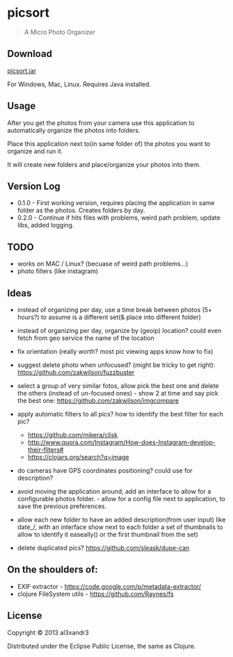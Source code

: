 
# picsort

> A Micro Photo Organizer

## Download

[picsort.jar](https://dl.dropboxusercontent.com/u/8118736/picsort/picsort.jar)

For Windows, Mac, Linux. Requires Java installed.

## Usage

After you get the photos from your camera use this application to automatically organize the photos into folders.

Place this application next to(in same folder of) the photos you want to organize and run it.

It will create new folders and place/organize your photos into them.

## Version Log

- 0.1.0 - First working version, requires placing the application in same folder as the photos. Creates folders by day.
- 0.2.0 - Continue if hits files with problems, weird path problem, update libs, added logging.

## TODO

  - works on MAC / Linux? (becuase of weird path problems...)
  - photo filters (like instagram)

## Ideas

  - instead of organizing per day, use a time break between photos (5+ hours?) to assume is a different set(& place into different folder)

  - instead of organizing per day, organize by (geoip) location? could even fetch from geo service the name of the location

  - fix orientation (really worth? most pic viewing apps know how to fix)

  - suggest delete photo when unfocused? (might be tricky to get right): https://github.com/zakwilson/fuzzbuster

  - select a group of very similar fotos, allow pick the best one and delete the others (instead of un-focused ones) - show 2 at time and say pick the best one: https://github.com/zakwilson/imgcompare

  - apply automatic filters to all pics? how to identify the best filter for each pic?
   	- https://github.com/mikera/clisk
  	- http://www.quora.com/Instagram/How-does-Instagram-develop-their-filters#
  	- https://clojars.org/search?q=image

  - do cameras have GPS coordinates positioning? could use for description?

  - avoid moving the application around, add an interface to allow for a configurable photos folder. - allow for a config file next to application, to save the previous preferences.

  - allow each new folder to have an added description(from user input) like date_<description>/, with an interface show next to each folder a set of thumbnails to allow to identify it easeally() or the first thumbnail from the set)

  - delete duplicated pics? https://github.com/sleask/dupe-can

## On the shoulders of:
- EXIF extractor - https://code.google.com/p/metadata-extractor/
- clojure FileSystem utils - https://github.com/Raynes/fs

## License

Copyright © 2013 al3xandr3

Distributed under the Eclipse Public License, the same as Clojure.
